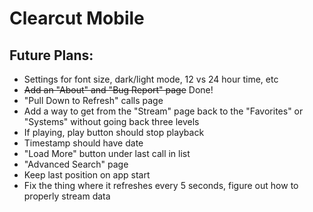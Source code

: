 # Clearcut Mobile

## Future Plans:
* Settings for font size, dark/light mode, 12 vs 24 hour time, etc
* ~~Add an "About" and "Bug Report" page~~ Done!
* "Pull Down to Refresh" calls page
* Add a way to get from the "Stream" page back to the "Favorites" or "Systems" without going back three levels
* If playing, play button should stop playback
* Timestamp should have date
* "Load More" button under last call in list
* "Advanced Search" page
* Keep last position on app start
* Fix the thing where it refreshes every 5 seconds, figure out how to properly stream data
